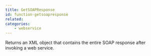 ```yaml
---
title: GetSOAPResponse
id: function-getsoapresponse
related:
categories:
    - webservice
---
```


Returns an XML object that contains the entire
SOAP response after invoking a web service.